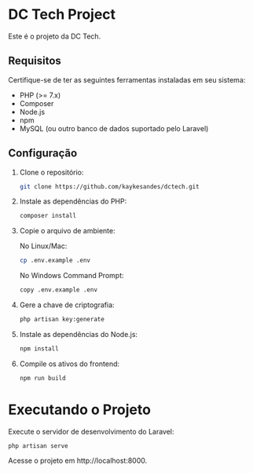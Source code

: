 # DC Tech Project

Este é o projeto da DC Tech.

## Requisitos

Certifique-se de ter as seguintes ferramentas instaladas em seu sistema:

- PHP (>= 7.x)
- Composer
- Node.js
- npm
- MySQL (ou outro banco de dados suportado pelo Laravel)

## Configuração

1. Clone o repositório:

   ```bash
   git clone https://github.com/kaykesandes/dctech.git
   ```
2. Instale as dependências do PHP:

   ```bash
   composer install
   ```
3. Copie o arquivo de ambiente:

    No Linux/Mac:
     ```bash
    cp .env.example .env
     ```

    No Windows Command Prompt:
    ```bash
    copy .env.example .env

     ```
4. Gere a chave de criptografia:

     ```bash
    php artisan key:generate
     ```
5. Instale as dependências do Node.js:

     ```bash
    npm install
     ```
6. Compile os ativos do frontend:

    ```bash
    npm run build
     ```

# Executando o Projeto
Execute o servidor de desenvolvimento do Laravel:

    php artisan serve
    

Acesse o projeto em http://localhost:8000.
